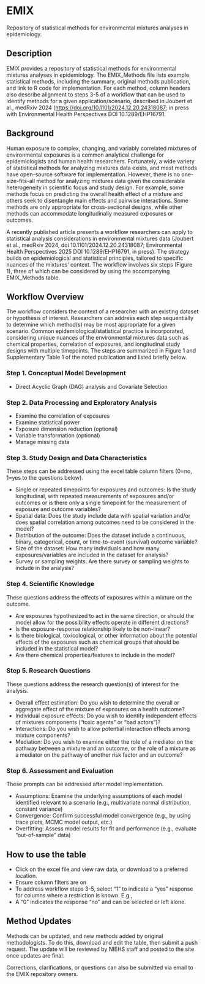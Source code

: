 # EMIX
Repository of statistical methods for environmental mixtures analyses in epidemiology.

## Description

EMIX provides a repository of statistical methods for environmental mixtures analyses in epidemiology. The EMIX_Methods file lists example statistical methods, including the summary, original methods publication, and link to R code for implementation. For each method, column headers also describe alignment to steps 3-5 of a workflow that can be used to identify methods for a given application/scenario, described in Joubert et al., medRxiv 2024 (https://doi.org/10.1101/2024.12.20.24318087; in press with Environmental Health Perspectives DOI 10.1289/EHP16791. 

## Background

Human exposure to complex, changing, and variably correlated mixtures of environmental exposures is a common analytical challenge for epidemiologists and human health researchers. Fortunately, a wide variety of statistical methods for analyzing mixtures data exists, and most methods have open-source software for implementation. However, there is no one-size-fits-all method for analyzing mixtures data given the considerable heterogeneity in scientific focus and study design. For example, some methods focus on predicting the overall health effect of a mixture and others seek to disentangle main effects and pairwise interactions. Some methods are only appropriate for cross-sectional designs, while other methods can accommodate longitudinally measured exposures or outcomes.

A recently published article presents a workflow researchers can apply to statistical analysis considerations in environmental mixtures data (Joubert et al., medRxiv 2024, doi 10.1101/2024.12.20.24318087; Environmental Health Perspectives 2025 DOI 10.1289/EHP16791, in press). The strategy builds on epidemiological and statistical principles, tailored to specific nuances of the mixtures’ context. The workflow involves six steps (Figure 1), three of which can be considered by using the accompanying EMIX_Methods table.  

## Workflow Overview

The workflow considers the context of a researcher with an existing dataset or hypothesis of interest. Researchers can address each step sequentially to determine which method(s) may be most appropriate for a given scenario. Common epidemiological/statistical practice is incorporated, considering unique nuances of the environmental mixtures data such as chemical properties, correlation of exposures, and longitudinal study designs with multiple timepoints. The steps are summarized in Figure 1 and Supplementary Table 1 of the noted publication and listed briefly below. 

### Step 1. Conceptual Model Development

* Direct Acyclic Graph (DAG) analysis and Covariate Selection

### Step 2. Data Processing and Exploratory Analysis

* Examine the correlation of exposures 
* Examine statistical power
* Exposure dimension reduction (optional)
* Variable transformation (optional)
* Manage missing data

### Step 3. Study Design and Data Characteristics

These steps can be addressed using the excel table column filters (0=no, 1=yes to the questions below).

* Single or repeated timepoints for exposures and outcomes: Is the study longitudinal, with repeated measurements of exposures and/or outcomes or is there only a single timepoint for the measurement of exposure and outcome variables?
* Spatial data: Does the study include data with spatial variation and/or does spatial correlation among outcomes need to be considered in the model?
* Distribution of the outcome: Does the dataset include a continuous, binary, categorical, count, or time-to-event (survival) outcome variable?
* Size of the dataset: How many individuals and how many exposures/variables are included in the dataset for analysis?
* Survey or sampling weights: Are there survey or sampling weights to include in the analysis?

### Step 4. Scientific Knowledge

These questions address the effects of exposures within a mixture on the outcome.

* Are exposures hypothesized to act in the same direction, or should the model allow for the possibility effects operate in different directions? 
* Is the exposure-response relationship likely to be non-linear? 
* Is there biological, toxicological, or other information about the potential effects of the exposures such as chemical groups that should be included in the statistical model? 
* Are there chemical properties/features to include in the model?

### Step 5. Research Questions

These questions address the research question(s) of interest for the analysis. 

* Overall effect estimation: Do you wish to determine the overall or aggregate effect of the mixture of exposures on a health outcome?
* Individual exposure effects: Do you wish to identify independent effects of mixtures components (“toxic agents” or “bad actors”)?
* Interactions: Do you wish to allow potential interaction effects among mixture components?
* Mediation: Do you wish to examine either the role of a mediator on the pathway between a mixture and an outcome, or the role of a mixture as a mediator on the pathway of another risk factor and an outcome?

### Step 6. Assessment and Evaluation

These prompts can be addressed after model implementation.

* Assumptions: Examine the underlying assumptions of each model identified relevant to a scenario (e.g., multivariate normal distribution, constant variance)
* Convergence: Confirm successful model convergence (e.g., by using trace plots, MCMC model output, etc.)
* Overfitting: Assess model results for fit and performance (e.g., evaluate “out-of-sample” data)

## How to use the table

* Click on the excel file and view raw data, or download to a preferred location. 
* Ensure column filters are on
* To address workflow steps 3-5, select “1” to indicate a “yes” response for columns where a restriction is known. E.g., 
* A “0” indicates the response “no” and can be selected or left alone.

## Method Updates

Methods can be updated, and new methods added by original methodologists. To do this, download and edit the table, then submit a push request. The update will be reviewed by NIEHS staff and posted to the site once updates are final. 

Corrections, clarifications, or questions can also be submitted via email to the EMIX repository owners.

